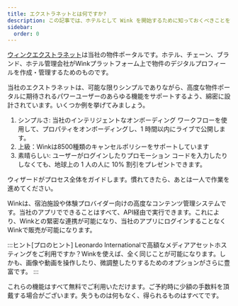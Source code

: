 ```yaml
---
title: エクストラネットとは何ですか?
description: この記事では、ホテルとして Wink を開始するために知っておくべきことを説明します。
sidebar:
  order: 0
---
```

[ウィンクエクストラネット](https://extranet.wink.travel)は当社の物件ポータルです。ホテル、チェーン、ブランド、ホテル管理会社がWinkプラットフォーム上で物件のデジタルプロフィールを作成・管理するためのものです。

当社のエクストラネットは、可能な限りシンプルでありながら、高度な物件ポータルに期待されるパワーユーザーのあらゆる機能をサポートするよう、綿密に設計されています。いくつか例を挙げてみましょう。

1. シンプルさ: 当社のインテリジェントなオンボーディング ワークフローを使用して、プロパティをオンボーディングし、1 時間以内にライブで公開します。
2. 上級：Winkは8500種類のキャンセルポリシーをサポートしています
3. 素晴らしい: ユーザーがログインしたりプロモーション コードを入力したりしなくても、地球上の 1 人の人に 10% 割引をプレゼントできます。

ウィザードがプロセス全体をガイドします。慣れてきたら、あとは一人で作業を進めてください。

Winkは、宿泊施設や体験プロバイダー向けの高度なコンテンツ管理システムです。当社のアプリでできることはすべて、API経由で実行できます。これにより、Winkとの緊密な連携が可能になり、当社のアプリにログインすることなくWinkで販売が可能になります。

:::ヒント\[プロのヒント]
Leonardo Internationalで高額なメディアアセットホスティングをご利用ですか？Winkを使えば、全く同じことが可能になります。しかも、画像や動画を操作したり、微調整したりするためのオプションがさらに豊富です。
:::

これらの機能はすべて無料でご利用いただけます。ご予約時に少額の手数料を頂戴する場合がございます。失うものは何もなく、得られるものはすべてです。

